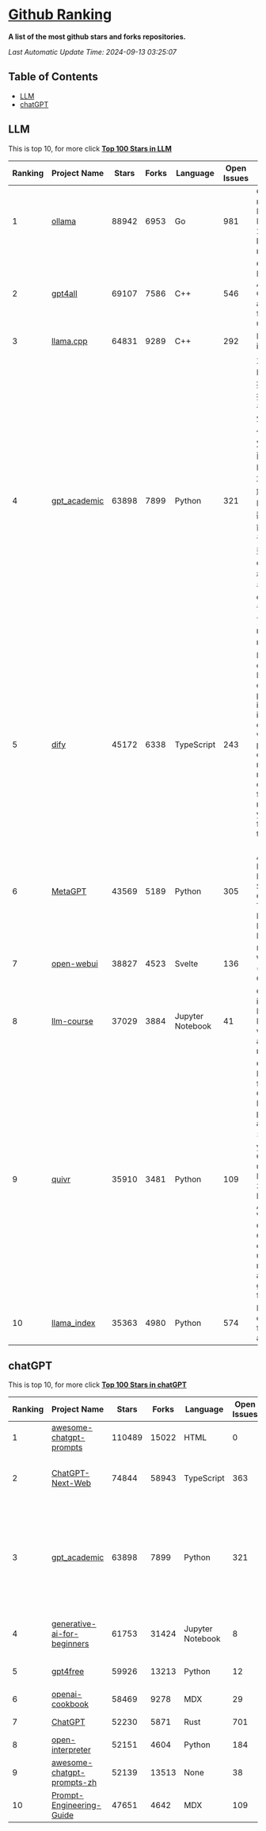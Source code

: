 [Github Ranking](./README.md)
==========

**A list of the most github stars and forks repositories.**

*Last Automatic Update Time: 2024-09-13 03:25:07*

## Table of Contents
 * [LLM](#LLM)
 * [chatGPT](#chatGPT)

## LLM

This is top 10, for more click **[Top 100 Stars in LLM](Top100/LLM.md)**

| Ranking | Project Name | Stars | Forks | Language | Open Issues | Description | Last Commit |
| ------- | ------------ | ----- | ----- | -------- | ----------- | ----------- | ----------- |
| 1 | [ollama](https://github.com/ollama/ollama) | 88942 | 6953 | Go | 981 | Get up and running with Llama 3.1, Mistral, Gemma 2, and other large language models. | 2024-09-12T23:38:05Z |
| 2 | [gpt4all](https://github.com/nomic-ai/gpt4all) | 69107 | 7586 | C++ | 546 | GPT4All: Run Local LLMs on Any Device. Open-source and available for commercial use. | 2024-09-12T15:38:10Z |
| 3 | [llama.cpp](https://github.com/ggerganov/llama.cpp) | 64831 | 9289 | C++ | 292 | LLM inference in C/C++ | 2024-09-13T02:57:04Z |
| 4 | [gpt_academic](https://github.com/binary-husky/gpt_academic) | 63898 | 7899 | Python | 321 | 为GPT/GLM等LLM大语言模型提供实用化交互接口，特别优化论文阅读/润色/写作体验，模块化设计，支持自定义快捷按钮&函数插件，支持Python和C++等项目剖析&自译解功能，PDF/LaTex论文翻译&总结功能，支持并行问询多种LLM模型，支持chatglm3等本地模型。接入通义千问, deepseekcoder, 讯飞星火, 文心一言, llama2, rwkv, claude2, moss等。 | 2024-09-13T03:12:53Z |
| 5 | [dify](https://github.com/langgenius/dify) | 45172 | 6338 | TypeScript | 243 | Dify is an open-source LLM app development platform. Dify's intuitive interface combines AI workflow, RAG pipeline, agent capabilities, model management, observability features and more, letting you quickly go from prototype to production. | 2024-09-13T03:24:45Z |
| 6 | [MetaGPT](https://github.com/geekan/MetaGPT) | 43569 | 5189 | Python | 305 | 🌟 The Multi-Agent Framework: First AI Software Company, Towards Natural Language Programming | 2024-08-21T06:12:26Z |
| 7 | [open-webui](https://github.com/open-webui/open-webui) | 38827 | 4523 | Svelte | 136 | User-friendly WebUI for LLMs (Formerly Ollama WebUI) | 2024-09-12T21:30:09Z |
| 8 | [llm-course](https://github.com/mlabonne/llm-course) | 37029 | 3884 | Jupyter Notebook | 41 | Course to get into Large Language Models (LLMs) with roadmaps and Colab notebooks. | 2024-07-28T22:17:43Z |
| 9 | [quivr](https://github.com/QuivrHQ/quivr) | 35910 | 3481 | Python | 109 | Open-source RAG Framework for building GenAI Second Brains 🧠  Build productivity assistant (RAG) ⚡️🤖 Chat with your docs (PDF, CSV, ...)  & apps using Langchain, GPT 3.5 / 4 turbo, Private, Anthropic, VertexAI, Ollama, LLMs, Groq  that you can share with users !  Efficient retrieval augmented generation framework | 2024-09-13T01:23:49Z |
| 10 | [llama_index](https://github.com/run-llama/llama_index) | 35363 | 4980 | Python | 574 | LlamaIndex is a data framework for your LLM applications | 2024-09-12T23:50:42Z |


## chatGPT

This is top 10, for more click **[Top 100 Stars in chatGPT](Top100/chatGPT.md)**

| Ranking | Project Name | Stars | Forks | Language | Open Issues | Description | Last Commit |
| ------- | ------------ | ----- | ----- | -------- | ----------- | ----------- | ----------- |
| 1 | [awesome-chatgpt-prompts](https://github.com/f/awesome-chatgpt-prompts) | 110489 | 15022 | HTML | 0 | This repo includes ChatGPT prompt curation to use ChatGPT better. | 2024-09-03T21:27:52Z |
| 2 | [ChatGPT-Next-Web](https://github.com/ChatGPTNextWeb/ChatGPT-Next-Web) | 74844 | 58943 | TypeScript | 363 | A cross-platform ChatGPT/Gemini UI (Web / PWA / Linux / Win / MacOS). 一键拥有你自己的跨平台 ChatGPT/Gemini 应用。 | 2024-09-12T13:48:11Z |
| 3 | [gpt_academic](https://github.com/binary-husky/gpt_academic) | 63898 | 7899 | Python | 321 | 为GPT/GLM等LLM大语言模型提供实用化交互接口，特别优化论文阅读/润色/写作体验，模块化设计，支持自定义快捷按钮&函数插件，支持Python和C++等项目剖析&自译解功能，PDF/LaTex论文翻译&总结功能，支持并行问询多种LLM模型，支持chatglm3等本地模型。接入通义千问, deepseekcoder, 讯飞星火, 文心一言, llama2, rwkv, claude2, moss等。 | 2024-09-13T03:12:53Z |
| 4 | [generative-ai-for-beginners](https://github.com/microsoft/generative-ai-for-beginners) | 61753 | 31424 | Jupyter Notebook | 8 | 18 Lessons, Get Started Building with Generative AI  🔗 https://microsoft.github.io/generative-ai-for-beginners/ | 2024-09-03T10:01:43Z |
| 5 | [gpt4free](https://github.com/xtekky/gpt4free) | 59926 | 13213 | Python | 12 | The official gpt4free repository \| various collection of powerful language models | 2024-09-07T19:40:42Z |
| 6 | [openai-cookbook](https://github.com/openai/openai-cookbook) | 58469 | 9278 | MDX | 29 | Examples and guides for using the OpenAI API | 2024-09-12T17:08:30Z |
| 7 | [ChatGPT](https://github.com/lencx/ChatGPT) | 52230 | 5871 | Rust | 701 | 🔮 ChatGPT Desktop Application (Mac, Windows and Linux) | 2024-08-29T17:58:11Z |
| 8 | [open-interpreter](https://github.com/OpenInterpreter/open-interpreter) | 52151 | 4604 | Python | 184 | A natural language interface for computers | 2024-09-09T17:01:12Z |
| 9 | [awesome-chatgpt-prompts-zh](https://github.com/PlexPt/awesome-chatgpt-prompts-zh) | 52139 | 13513 | None | 38 | ChatGPT 中文调教指南。各种场景使用指南。学习怎么让它听你的话。 | 2024-07-30T11:43:23Z |
| 10 | [Prompt-Engineering-Guide](https://github.com/dair-ai/Prompt-Engineering-Guide) | 47651 | 4642 | MDX | 109 | 🐙 Guides, papers, lecture, notebooks and resources for prompt engineering | 2024-09-10T16:41:55Z |


